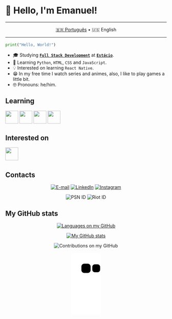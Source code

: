 # 👋 Hello, I'm Emanuel!
---

<div align= "center"> 

[🇧🇷 Português](./README.md) • 🇺🇸 English

</div>

---

```python
print("Hello, World!")
```
- 🎓 Studying [**`Full Stack Development`**](https://github.com/guedesert/desenvolvimento-full-stack) at [**`Estácio`**](https://estacio.br/inscricao/formulario?cod_agente=14369444&u=177546).
- 🌱 Learning `Python`, `HTML`, `CSS` and `JavaScript`.
- 💡 Interested on learning `React Native`.
- 😁 In my free time I watch series and animes, also, I like to play games a little bit.
- 🤓 Pronouns: he/him.

## Learning

<img src="https://cdn.jsdelivr.net/gh/devicons/devicon/icons/python/python-original.svg" width="40" height="40" /> <img src="https://cdn.jsdelivr.net/gh/devicons/devicon/icons/html5/html5-original.svg" width="40" height="40" /> <img src="https://cdn.jsdelivr.net/gh/devicons/devicon/icons/css3/css3-original.svg" width="40" height="40" /> <img src="https://cdn.jsdelivr.net/gh/devicons/devicon/icons/javascript/javascript-original.svg" width="40" height="40" />

## Interested on

<img src="https://cdn.jsdelivr.net/gh/devicons/devicon/icons/react/react-original.svg" width="40" height="40" />

## Contacts

<div align= "center"> 

[![E-mail](https://img.shields.io/badge/-Email-c71610?style=for-the-badge&logo=gmail&logoColor=white)](mailto:guedesert@gmail.com) [![LinkedIn](https://img.shields.io/badge/-LinkedIn-0A66C2?style=for-the-badge&logo=linkedin)](https://www.linkedin.com/in/guedesert) [![Instagram](https://img.shields.io/badge/-Instagram-E1306C?style=for-the-badge&logo=instagram&logoColor=white)](https://instagram.com/guedesert)

![PSN ID](https://img.shields.io/badge/-guedesert-00439C?style=for-the-badge&logo=playstation) ![Riot ID](https://img.shields.io/badge/-guedesert%231802-F12B15?style=for-the-badge&logo=riot-games)
</div>

## My GitHub stats

<div align= "center"> 

[![Languages on my GitHub](https://github-readme-stats.vercel.app/api/top-langs?username=guedesert&show_icons=true&theme=radical&layout=compact)](https://github.com/anuraghazra/github-readme-stats)

[![My GitHub stats](https://github-readme-stats.vercel.app/api?username=guedesert&show_icons=true&theme=radical)](https://github.com/anuraghazra/github-readme-stats)

![Contributions on my GitHub](https://github-readme-streak-stats.herokuapp.com/?user=guedesert&theme=radical)

![Snake game](https://github.com/guedesert/guedesert/blob/output/github-contribution-grid-snake.svg)

</div>
